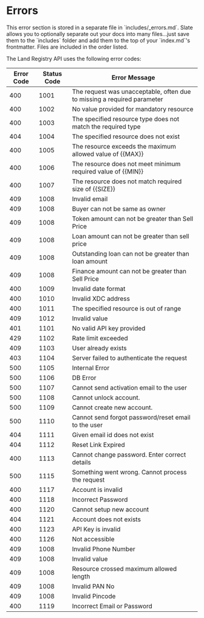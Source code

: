 # Errors

<aside class="notice">This error section is stored in a separate file in `includes/_errors.md`. Slate allows you to optionally separate out your docs into many files...just save them to the `includes` folder and add them to the top of your `index.md`'s frontmatter. Files are included in the order listed.
</aside>

The Land Registry API uses the following error codes:

Error Code | Status Code | Error Message 
---------- | ----------- | -------------
400 | 1001 | The request was unacceptable, often due to missing a required parameter
400 | 1002 | No value provided for mandatory resource
400 | 1003 | The specified resource type does not match the required type
404 | 1004 | The specified resource does not exist
400 | 1005 | The resource exceeds the maximum allowed value of {{MAX}}
400 | 1006 | The resource does not meet minimum required value of {{MIN}}
400 | 1007 | The resource does not match required size of {{SIZE}}
409 | 1008 | Invalid email
409 | 1008 | Buyer can not be same as owner
409 | 1008 | Token amount can not be greater than Sell Price
409 | 1008 | Loan amount can not be greater than sell price
409 | 1008 | Outstanding loan can not be greater than loan amount
409 | 1008 | Finance amount can not be greater than Sell Price
400 | 1009 | Invalid date format
400 | 1010 | Invalid XDC address
400 | 1011 | The specified resource is out of range
409 | 1012 | Invalid value
401 | 1101 | No valid API key provided
429 | 1102 | Rate limit exceeded
409 | 1103 | User already exists
403 | 1104 | Server failed to authenticate the request
500 | 1105 | Internal Error
500 | 1106 | DB Error
500 | 1107 | Cannot send activation email to the user
500 | 1108 | Cannot unlock account.
500 | 1109 | Cannot create new account.
500 | 1110 | Cannot send forgot password/reset email to the user
404 | 1111 | Given email id does not exist
404 | 1112 | Reset Link Expired
400 | 1113 | Cannot change password. Enter correct details
500 | 1115 | Something went wrong. Cannot process the request
400 | 1117 | Account is invalid
400 | 1118 | Incorrect Password
400 | 1120 | Cannot setup new account
404 | 1121 | Account does not exists
400 | 1123 | API Key is invalid
400 | 1126 | Not accessible
409 | 1008 | Invalid Phone Number
409 | 1008 | Invalid value
409 | 1008 | Resource crossed maximum allowed length
409 | 1008 | Invalid PAN No
409 | 1008 | Invalid Pincode
400 | 1119 | Incorrect Email or Password
